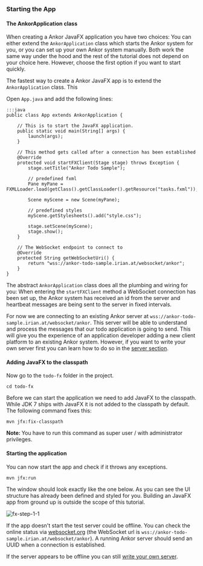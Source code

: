 ### Starting the App

#### The AnkorApplication class

When creating a Ankor JavaFX application you have two choices: You can either extend the `AnkorApplication` class
which starts the Ankor system for you, or you can set up your own Ankor system manually.
Both work the same way under the hood and the rest of the tutorial does not depend on
your choice here. However, choose the first option if you want to start quickly.

The fastest way to create a Ankor JavaFX app is to extend the `AnkorApplication` class. This

Open `App.java` and add the following lines:

    :::java
    public class App extends AnkorApplication {

        // This is to start the JavaFX application.
        public static void main(String[] args) {
            launch(args);
        }

        // This method gets called after a connection has been established
        @Override
        protected void startFXClient(Stage stage) throws Exception {
            stage.setTitle("Ankor Todo Sample");

            // predefined fxml
            Pane myPane = FXMLLoader.load(getClass().getClassLoader().getResource("tasks.fxml"));

            Scene myScene = new Scene(myPane);

            // predefined styles
            myScene.getStylesheets().add("style.css");

            stage.setScene(myScene);
            stage.show();
        }

        // The WebSocket endpoint to connect to
        @Override
        protected String getWebSocketUri() {
            return "wss://ankor-todo-sample.irian.at/websocket/ankor";
        }
    }

The abstract `AnkorApplication` class does all the plumbing and wiring for you: When entering the
`startFXClient` method a WebSocket connection has been set up, the Ankor system
has received an id from the server and heartbeat messages are being sent to the server in fixed intervals.

For now we are connecting to an existing Ankor server at `wss://ankor-todo-sample.irian.at/websocket/ankor`.
This server will be able to understand and process the messages that our todo application is going to send.
This will give you the experience of an application developer adding a new client platform to an existing Ankor system.
However, if you want to write your own server first you can learn how to do so in the [server section][2].

#### Adding JavaFX to the classpath

Now go to the `todo-fx` folder in the project.

    cd todo-fx

Before we can start the application we need to add JavaFX to the classpath.
While JDK 7 ships with JavaFX it is not added to the classpath by default.
The following command fixes this:

    mvn jfx:fix-classpath

<div class="alert alert-info"><strong>Note: </strong>You have to run this command as super user / with administrator privileges.</div>

#### Starting the application

You can now start the app and check if it throws any exceptions.

    mvn jfx:run

The window should look exactly like the one below. As you can see the UI structure has already been defined and
styled for you. Building an JavaFX app from ground up is outside the scope of this tutorial.</p>

![fx-step-1-1](http://ankor.io/static/images/tutorial/fx-step-1-1.png)

If the app doesn't start the test server could be offline.
You can check the online status via
[websocket.org](http://www.websocket.org/echo.html) (the WebSocket url is `wss://ankor-todo-sample.irian.at/websocket/ankor`).
A running Ankor server should send an UUID when a connection is established.

If the server appears to be offline you can still [write your own server][2].

[2]: http://ankor.io/tutorials/server/0
